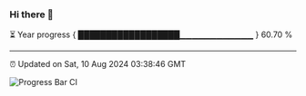 ### Hi there 👋

⏳ Year progress { ██████████████████▁▁▁▁▁▁▁▁▁▁▁▁ } 60.70 %

---

⏰ Updated on Sat, 10 Aug 2024 03:38:46 GMT

![Progress Bar CI](https://github.com/IshwaranRudhara/GIT-ACTION/workflows/Progress%20Bar%20CI/badge.svg)
